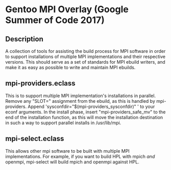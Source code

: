 # Gentoo MPI Overlay (Google Summer of Code 2017)

## Description
A collection of tools for assisting the build process for MPI software in order to support installations of multiple MPI implementations and their respective versions. This should serve as a set of standards for MPI ebuild writers, and make it as easy as possible to write and maintain MPI ebuilds.

## mpi-providers.eclass
This is to support multiple MPI implementation's installations in parallel. Remove any "SLOT=" assignment from the ebuild, as this is handled by mpi-providers. Append 'sysconfdir="$(mpi-providers\_sysconfdir)" \' to your econf arguments. In the install phase, insert "mpi-providers\_safe\_mv" to the end of the installation function, as this will move the installation destination in such a way to support parallel installs in /usr/lib/mpi.

## mpi-select.eclass
This allows other mpi software to be built with multiple MPI implementations. For example, if you want to build HPL with mpich _and_ openmpi, mpi-select will build mpich and openmpi against HPL.
